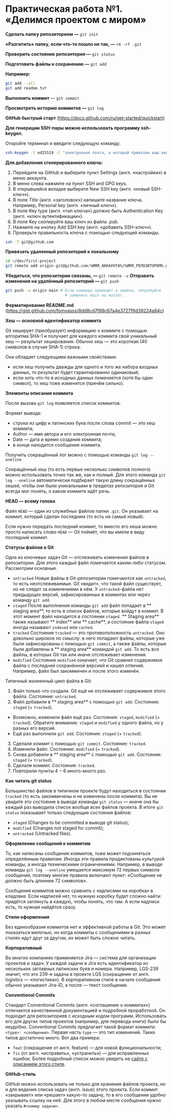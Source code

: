 # Практическая работа №1. «Делимся проектом с миром»

**Сделать папку репозиторием —** `git init`

**«Разгитить» папку, если что-то пошло не так, —** `rm -rf .git`

**Проверить состояние репозитория —** `git status`

**Подготовить файлы к сохранению —** `git add`

**Например:**
```bash
git add --all
git add readme.txt
```
**Выполнить коммит** — `git commit`

**Просмотреть историю коммитов —** `git log`

**GitHub быстрый старт** (https://docs.github.com/ru/get-started/quickstart)

**Для генерации SSH-пары можно использовать программу ssh-keygen.**

Откройте терминал и введите следующую команду.
```bash
ssh-keygen -t ed25519 -C "электронная почта, к которой привязан ваш аккаунт на GitHub" 
```
**Для добавления сгенерированного ключа:**
1. Перейдите на GitHub и выберите пункт Settings (англ. «настройки») в меню аккаунта.
2. В меню слева нажмите на пункт SSH and GPG keys.
3. В открывшейся вкладке выберите New SSH key (англ. «новый SSH-ключ»).
4. В поле Title (англ. «заголовок») напишите название ключа. Например, Personal key (англ. «личный ключ»).
5. В поле Key type (англ. «тип ключа») должно быть Authentication Key (англ. «ключ аутентификации»).
6. В поле Key скопируйте ваш ключ из файла .pub.
7. Нажмите на кнопку Add SSH key (англ. «добавить SSH-ключ»).
8. Проверьте правильность ключа с помощью следующей команды.
```bash
ssh -T git@github.com 
```
**Привязать удаленный репозиторий к локальному**
```bash
cd ~/dev/first-project
git remote add origin git@github.com:%ИМЯ_АККАУНТА%/%ИМЯ_РЕПОЗИТОРИЯ%.git 
```
**Убедиться, что репозитории связаны, —** `git remote -v`
**Отправить изменения на удалённый репозиторий —** `git push`
```bash
git push -u origin main # Если команда приведёт к ошибке, попробуйте 
                          # заменить main на master.
```						  
**Форматирование README.md** (https://gist.github.com/fomvasss/8dd8cd7f88c67a4e3727f9d39224a84c)

**Хеш — основной идентификатор коммита**

Git хеширует (преобразует) информацию о коммите с помощью алгоритма SHA-1 и получает для каждого коммита свой уникальный хеш — результат хеширования.
Обычно хеш — это короткая (40 символов в случае SHA-1) строка.

Она обладает следующими важными свойствами:

  * если хеш получить дважды для одного и того же набора входных данных, то результат будет гарантированно одинаковый;
  * если хоть что-то в исходных данных поменяется (хотя бы один символ), то хеш тоже изменится (причём сильно).	

**Элементы описания коммита**

После вызова `git log` появляется список коммитов. 

Формат вывода:

* строка из цифр и латинских букв после слова commit — это хеш коммита;
* Author — имя автора и его электронная почта;
* Date — дата и время создания коммита;
* в конце находится сообщение коммита.

Получить сокращённый лог можно с помощью команды `git log --oneline`

Сокращённый хеш (то есть первые несколько символов полного) можно использовать точно так же, как и полный. Для этого команда `git log --oneline` автоматически подбирает такую длину сокращённых хешей, чтобы они были уникальными в пределах репозитория и Git всегда мог понять, о каком коммите идёт речь.

**HEAD — всему голова**

Файл `HEAD` — один из служебных файлов папки `.git`. Он указывает на коммит, который сделан последним (то есть на самый новый).

Если нужно передать последний коммит, то вместо его хеша можно просто написать слово `HEAD` — Git поймёт, что вы имели в виду последний коммит.

**Статусы файлов в Git**

Одна из ключевых задач Git — отслеживать изменения файлов в репозитории. Для этого каждый файл помечается каким-либо статусом. Рассмотрим основные.

* `untracked` Новые файлы в Git-репозитории помечаются как `untracked`, то есть неотслеживаемые. Git «видит», что такой файл существует, но не следит за изменениями в нём. У `untracked`-файла нет предыдущих версий, зафиксированных в коммитах или через команду `git add`.
* `staged`  После выполнения команды `git add` файл попадает в ** staging area**, то есть в список файлов, которые войдут в коммит. В этот момент файл находится в состоянии `staged`. ** Staging area** также называют ** index** или ** cache**, а состояние файла `staged` иногда называют `indexed` или `cached`.
* `tracked` Состояние `tracked` — это противоположность `untracked`. Оно довольно широкое по смыслу: в него попадают файлы, которые уже были зафиксированы с помощью `git commit`, а также файлы, которые были добавлены в ** staging area** командой `git add`. То есть все файлы, в которых Git так или иначе отслеживает изменения.
* `modified` Состояние `modified` означает, что Git сравнил содержимое файла с последней сохранённой версией и нашёл отличия. Например, файл был закоммичен и после этого изменён.

Типичный жизненный цикл файла в Git:

1. Файл только что создали. Git ещё не отслеживает содержимое этого файла. Состояние: `untracked`.
2. Файл добавили в ** staging area** с помощью `git add`. Состояние: `staged` (+ `tracked`).
  * Возможно, изменили файл ещё раз. Состояния: `staged`, `modified` (+ `tracked`). Обратите внимание: `staged` и `modified` у одного файла, но у разных его версий.
  * Ещё раз выполнили `git add`. Состояние: `staged` (+ `tracked`).
3. Сделали коммит с помощью `git commit`. Состояние: `tracked`.
4. Изменили файл. Состояние: `modified` (+ `tracked`).
5. Снова добавили в ** staging area** с помощью `git add`. Состояния: `staged` (+ `tracked`).
6. Сделали коммит. Состояния: `tracked`.
7. Повторили пункты 4 − 6 много-много раз.

**Как читать git status**

Большинство файлов в типичном проекте будут находиться в состоянии `tracked` (то есть закоммичены и не изменены после коммита). Вы не увидите это состояние в выводе команды `git status` — иначе она бы каждый раз выводила список вообще всех файлов проекта.
В итоге `git status` показывает только следующие состояния файлов:
  * `staged` (Changes to be committed в выводе git status);
  * `modified` (Changes not staged for commit);
  * `untracked` (Untracked files).
  
  **Оформление сообщений к коммитам**
  
 То, как написаны сообщения коммитов, тоже может подчиняться определённым правилам. Иногда эти правила продиктованы культурой команды, а иногда техническими ограничениями.
Например, в выводе команды `git log --oneline` умещается максимум 72 первых символа сообщения, поэтому многие правила включают пункт: «Сообщение не должно быть длиннее 72 символов».

Сообщения коммитов можно сравнить с надписями на коробках в кладовке. Если надписей нет, то нужную коробку будет сложно найти: придётся заглянуть в каждую, чтобы понять, что там. А если надписи есть, то нужная найдётся сразу.  

**Стили оформления**

Без единообразия коммитов нет и эффективной работы в Git. Это может показаться мелочью, но когда коммиты с сообщениями в разных стилях идут друг за другом, их может быть сложно читать.

**Корпоративный**

Во многих компаниях применяется Jira — система для организации проектов и задач. У каждой задачи в Jira есть идентификатор из нескольких заглавных латинских букв и номера. Например, LGS-239 значит, что это 
239-я задача в проекте LGS (сокращение от англ. logistics — «логистика»).
В корпоративном стиле в начале сообщения обычно указывают Jira-ID, а после — текст сообщения.

**Conventional Commits**

Стандарт Conventional Commits (англ. «соглашение о коммитах») отличается качественной документацией и подробной проработкой. Он подходит для репозиториев с исходным кодом программ. Использовать его для других типов проектов (например, для перевода книги) было бы неудобно.
Conventional Commits предлагает такой формат коммита: `<type>: <сообщение>`. Первая часть `type` — это тип изменений. Таких типов достаточно много. Вот два примера:

  * `feat` (сокращение от англ. feature) — для новой функциональности;
  * `fix` (от англ. «исправить», «устранить») — для исправленных ошибок.
Более подробный список можно увидеть на [сайте с описанием этого стиля](https://www.conventionalcommits.org/ru/v1.0.0-beta.4/#спецификация).

**GitHub-стиль**

GitHub можно использовать не только для хранения файлов проекта, но и для ведения списка задач (англ. issue) этого проекта. Если коммит «закрывает» или «решает» какую-то задачу, то в его сообщении удобно указывать ссылку на неё. Для этого в любом месте сообщения нужно указать `#<номер задачи>`.